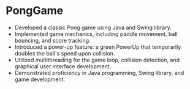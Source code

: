 # PongGame

- Developed a classic Pong game using Java and Swing library.
- Implemented game mechanics, including paddle movement, ball bouncing, and score tracking.
- Introduced a power-up feature: a green PowerUp that temporarily doubles the ball's speed upon collision.
- Utilized multithreading for the game loop, collision detection, and graphical user interface development.
- Demonstrated proficiency in Java programming, Swing library, and game development.
